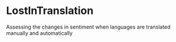 # LostInTranslation
Assessing the changes in sentiment when languages are translated manually and automatically
